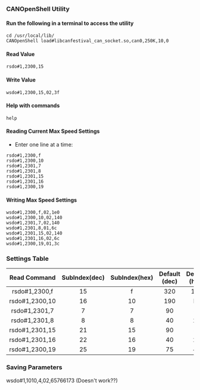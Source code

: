 ### CANOpenShell Utility

#### Run the following in a terminal to access the utility

```
cd /usr/local/lib/
CANOpenShell load#libcanfestival_can_socket.so,can0,250K,10,0
```

#### Read Value
```
rsdo#1,2300,15
```

#### Write Value
```
wsdo#1,2300,15,02,3f
```

#### Help with commands
```
help
```

#### Reading Current Max Speed Settings
- Enter one line at a time:
```
rsdo#1,2300,f
rsdo#1,2300,10
rsdo#1,2301,7
rsdo#1,2301,8
rsdo#1,2301,15
rsdo#1,2301,16
rsdo#1,2300,19
```

#### Writing Max Speed Settings
```
wsdo#1,2300,f,02,1e0
wsdo#1,2300,10,02,140
wsdo#1,2301,7,02,140
wsdo#1,2301,8,01,6c
wsdo#1,2301,15,02,140
wsdo#1,2301,16,02,6c
wsdo#1,2300,19,01,3c
```

### Settings Table
|  Read Command  | SubIndex(dec) | SubIndex(hex) | Default (dec) | Default (hex) |Desired (dec) | Desired (hex) |Size |
|:--------------:|:-------------:|:-------------:|:-------------:|:-------------:|:------------:|:-------------:|:---:|
| rsdo#1,2300,f  |      15       |       f       |      320      |      140      |     480      |       1e0     |  02 |
| rsdo#1,2300,10 |      16       |      10       |      190      |       be      |     320      |       140     |  02 | 
| rsdo#1,2301,7  |       7       |       7       |       90      |       5a      |     320      |       140     |  02 |
| rsdo#1,2301,8  |       8       |       8       |       40      |       28      |     108      |        6c     |  01 |
| rsdo#1,2301,15 |      21       |      15       |       90      |       5a      |      64      |       140     |  02 |
| rsdo#1,2301,16 |      22       |      16       |       40      |       28      |     320      |        6c     |  02 |
| rsdo#1,2300,19 |      25       |      19       |       75      |       4b      |      60      |        3c     |  01 |

### Saving Parameters
wsdo#1,1010,4,02,65766173 (Doesn't work??)
